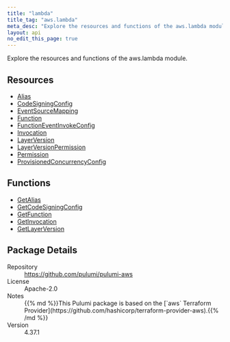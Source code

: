 ```yaml
---
title: "lambda"
title_tag: "aws.lambda"
meta_desc: "Explore the resources and functions of the aws.lambda module."
layout: api
no_edit_this_page: true
---
```


<!-- WARNING: this file was generated by Pulumi Docs Generator. -->
<!-- Do not edit by hand unless you're certain you know what you are doing! -->

Explore the resources and functions of the aws.lambda module.

<h2 id="resources">Resources</h2>
<ul class="api">
    <li><a href="alias" title="Alias"><span class="api-symbol api-symbol--resource"></span>Alias</a></li>
    <li><a href="codesigningconfig" title="CodeSigningConfig"><span class="api-symbol api-symbol--resource"></span>CodeSigningConfig</a></li>
    <li><a href="eventsourcemapping" title="EventSourceMapping"><span class="api-symbol api-symbol--resource"></span>EventSourceMapping</a></li>
    <li><a href="function" title="Function"><span class="api-symbol api-symbol--resource"></span>Function</a></li>
    <li><a href="functioneventinvokeconfig" title="FunctionEventInvokeConfig"><span class="api-symbol api-symbol--resource"></span>FunctionEventInvokeConfig</a></li>
    <li><a href="invocation" title="Invocation"><span class="api-symbol api-symbol--resource"></span>Invocation</a></li>
    <li><a href="layerversion" title="LayerVersion"><span class="api-symbol api-symbol--resource"></span>LayerVersion</a></li>
    <li><a href="layerversionpermission" title="LayerVersionPermission"><span class="api-symbol api-symbol--resource"></span>LayerVersionPermission</a></li>
    <li><a href="permission" title="Permission"><span class="api-symbol api-symbol--resource"></span>Permission</a></li>
    <li><a href="provisionedconcurrencyconfig" title="ProvisionedConcurrencyConfig"><span class="api-symbol api-symbol--resource"></span>ProvisionedConcurrencyConfig</a></li>
</ul>

<h2 id="functions">Functions</h2>
<ul class="api">
    <li><a href="getalias" title="GetAlias"><span class="api-symbol api-symbol--function"></span>GetAlias</a></li>
    <li><a href="getcodesigningconfig" title="GetCodeSigningConfig"><span class="api-symbol api-symbol--function"></span>GetCodeSigningConfig</a></li>
    <li><a href="getfunction" title="GetFunction"><span class="api-symbol api-symbol--function"></span>GetFunction</a></li>
    <li><a href="getinvocation" title="GetInvocation"><span class="api-symbol api-symbol--function"></span>GetInvocation</a></li>
    <li><a href="getlayerversion" title="GetLayerVersion"><span class="api-symbol api-symbol--function"></span>GetLayerVersion</a></li>
</ul>

<h2 id="package-details">Package Details</h2>
<dl class="package-details">
	<dt>Repository</dt>
	<dd><a href="https://github.com/pulumi/pulumi-aws">https://github.com/pulumi/pulumi-aws</a></dd>
	<dt>License</dt>
	<dd>Apache-2.0</dd>
	<dt>Notes</dt>
	<dd>{{% md %}}This Pulumi package is based on the [`aws` Terraform Provider](https://github.com/hashicorp/terraform-provider-aws).{{% /md %}}</dd>
	<dt>Version</dt>
	<dd>4.37.1</dd>
</dl>

